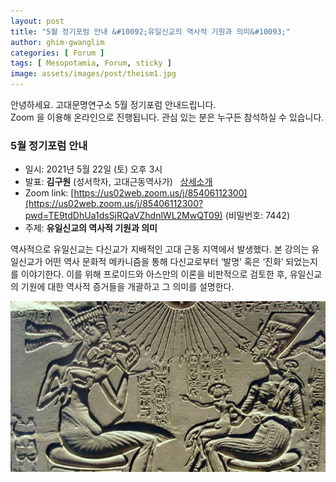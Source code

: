 ```yaml
---
layout: post
title: "5월 정기포럼 안내 &#10092;유일신교의 역사적 기원과 의미&#10093;"
author: ghim-gwanglim
categories: [ Forum ]
tags: [ Mesopotamia, Forum, sticky ] 
image: assets/images/post/theism1.jpg
---
```


안녕하세요. 고대문명연구소 5월 정기포럼 안내드립니다.<br> 
Zoom 을 이용해 온라인으로 진행됩니다. 관심 있는 분은 누구든 참석하실 수 있습니다. 

### 5월 정기포럼 안내
- 일시: 2021년 5월 22일 (토) 오후 3시
- 발표: __김구원__ (성서학자, 고대근동역사가) &nbsp; [상세소개](/author-kwkim)
- Zoom link: [https://us02web.zoom.us/j/85406112300](https://us02web.zoom.us/j/85406112300?pwd=TE9tdDhUa1dsSjRQaVZhdnlWL2MwQT09) (비밀번호: 7442)
- 주제: __유일신교의 역사적 기원과 의미__


역사적으로 유일신교는 다신교가 지배적인 고대 근동 지역에서 발생했다. 본 강의는 유일신교가 어떤 역사 문화적 메카니즘을 통해 다신교로부터 ‘발명’ 혹은 ‘진화’ 되었는지를 이야기한다. 이를 위해 프로이드와 아스만의 이론을 비판적으로 검토한 후, 유일신교의 기원에 대한 역사적 증거들을 개괄하고 그 의미를 설명한다.

![](/assets/images/post/theism2.jpg)
